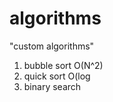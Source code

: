 # algorithms
"custom algorithms"
1) bubble sort O(N^2) 
2) quick sort O(log           
3) binary search       
                 
            
   
     
     
  
       
    
     
    
       
      
  
 
